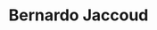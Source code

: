 ---
title:  "Bernardo Jaccoud"
job-title: Managing Consultant
order: 9
skills:
- Operational Excellence & Execution
- Data, Analytics, & Information Technology
- Business & Transformational Events
team-image: bernardo-jaccoud.jpg
---